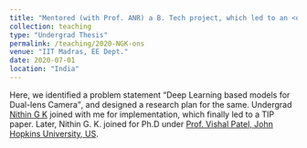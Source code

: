 ```yaml
---
title: "Mentored (with Prof. ANR) a B. Tech project, which led to an <q>IEEE Transactions on Image Processing</q>"
collection: teaching
type: "Undergrad Thesis"
permalink: /teaching/2020-NGK-ons
venue: "IIT Madras, EE Dept."
date: 2020-07-01
location: "India"
---
```

   Here, we identified a problem statement <q>Deep Learning based models for Dual-lens Camera</q>, and designed a research plan for the same. Undergrad <a href="https://www.linkedin.com/in/nithin-gk-218174137/">Nithin G K</a> joined with me for implementation, which finally led to a TIP paper.  Later, Nithin G. K. joined for Ph.D under <a href="https://engineering.jhu.edu/vpatel36/sciencex_teams/vishalpatel/">Prof. Vishal Patel, John Hopkins University, US</a>.
   

